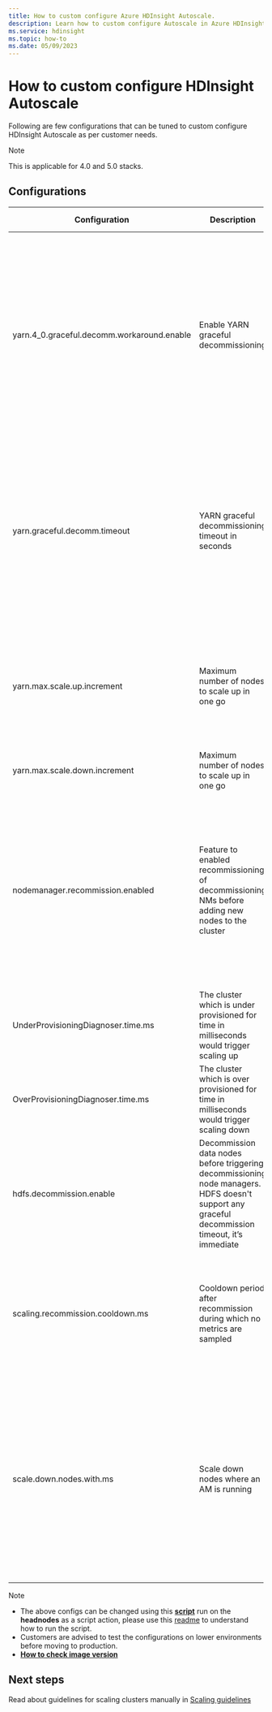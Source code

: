 ```yaml
---
title: How to custom configure Azure HDInsight Autoscale.
description: Learn how to custom configure Autoscale in Azure HDInsight clusters
ms.service: hdinsight
ms.topic: how-to
ms.date: 05/09/2023
---
```


# How to custom configure HDInsight Autoscale

Following are few configurations that can be tuned to custom configure HDInsight Autoscale as per customer needs.
 
> [!NOTE]
>This is applicable for 4.0 and 5.0 stacks.

## Configurations

|Configuration|Description|Default value|Applicable cluster/Autoscale type|Remarks|
|----|----|----|----|----|
|yarn.4_0.graceful.decomm.workaround.enable|Enable YARN graceful decommissioning|Loadware autoscale – True Scheduled autoscale - True|Hadoop/Spark |If this config is disabled, YARN puts nodes in decommissioned state directly from running state without waiting for the applications using the node to finish. This action might lead to applications getting killed abruptly when nodes are decommissioned. Read more about job resiliency in YARN [here](https://hadoop.apache.org/docs/stable/hadoop-yarn/hadoop-yarn-site/GracefulDecommission.html)|
|yarn.graceful.decomm.timeout|YARN graceful decommissioning timeout in seconds | Hadoop Loadware – 3600 Spark Scheduled - 1 Hadoop Scheduled – 1 Spark Loadware – 86400| Hadoop/Spark| Graceful decommissioning timeout is best configured according to customer applications. For example – if an application has many mappers and few reducers, which can take 4 hours to complete, this configuration needs to be set to more than 4 hours |
|yarn.max.scale.up.increment | Maximum number of nodes to scale up in one go|200 | Hadoop/Spark/Interactive Query|It has been tested with 200 nodes. We don't recommend setting this value to more than 200. It can be set to less than 200 if the customer wants less aggressive scale up |
|yarn.max.scale.down.increment |Maximum number of nodes to scale up in one go | 50|Hadoop/Spark/Interactive Query|Can be set to up to 100 |
|nodemanager.recommission.enabled |Feature to enabled recommissioning of decommissioning NMs before adding new nodes to the cluster|True |Hadoop/Spark load based autoscale |Disabling this feature can cause underutilization of cluster. There can be nodes in decommissioning state, which have no containers to run but are waiting for application to finish, even if there's more load in the cluster. **Note:** Applicable for images on **2304280205**  or later|
|UnderProvisioningDiagnoser.time.ms |The cluster which is under provisioned for time in milliseconds would trigger scaling up |180000 |Hadoop/Spark load based autoscaling |-|
|OverProvisioningDiagnoser.time.ms |The cluster which is over provisioned for time in milliseconds would trigger scaling down |180000 |Hadoop/Spark load based autoscaling |-|
|hdfs.decommission.enable |Decommission data nodes before triggering decommissioning node managers. HDFS doesn't support any graceful decommission timeout, it’s immediate |True | Hadoop/Spark load based autoscaling|Decommissioning datanodes before decommissioning nodemanagers so that particular datanode isn't used for storing shuffle data.|
|scaling.recommission.cooldown.ms | Cooldown period after recommission during which no metrics are sampled|120000 |Hadoop/Spark load based autoscaling |This cooldown period ensures the cluster has some time to redistribute the load to the newly recommissioned `nodemanagers`.  **Note:** Applicable for images on **2304280205**  or later|
|scale.down.nodes.with.ms | Scale down nodes where an AM is running|false | Hadoop/Spark|Can be turned on if there are enough reattempts configured for the AM. Useful for cases where there are long running applications (example spark streaming) which can be killed for scaling down cluster if load has reduced. **Note:** Applicable for images on **2304280205** or later|

> [!NOTE]
>
> * The above configs can be changed using this **[script](https://hdiconfigactions2.blob.core.windows.net/autoscale-config-updates/UpdateAutoscaleConfig.sh)** run on the **headnodes** as a script action, please use this [readme](https://hdiconfigactions2.blob.core.windows.net/autoscale-config-updates/AutoscaleConfigUpdateReadme.md) to understand how to run the script.
> * Customers are advised to test the configurations on lower environments before moving to production.
> * **[How to check image version](./view-hindsight-cluster-image-version.md)**

## Next steps

Read about guidelines for scaling clusters manually in [Scaling guidelines](hdinsight-scaling-best-practices.md)

